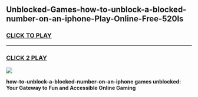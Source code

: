 
## Unblocked-Games-how-to-unblock-a-blocked-number-on-an-iphone-Play-Online-Free-520ls
<h3>
<a href="https://premium76.site?title=how-to-unblock-a-blocked-number-on-an-iphone&ref=26A">CLICK TO PLAY</a></h3>
<hr>

<h3>
<a href="https://premium76.site?title=how-to-unblock-a-blocked-number-on-an-iphone&ref=26A">CLICK 2 PLAY</a>
  
</h3>

<a href="https://premium76.site?title=how-to-unblock-a-blocked-number-on-an-iphone&ref=26A"><img src="https://clearcache.store/games.png"></a>


**how-to-unblock-a-blocked-number-on-an-iphone games unblocked: Your Gateway to Fun and Accessible Online Gaming**

